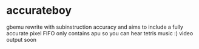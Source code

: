 # accurateboy

gbemu rewrite with subinstruction accuracy and aims to include a fully accurate pixel FIFO
only contains apu so you can hear tetris music :) video output soon
